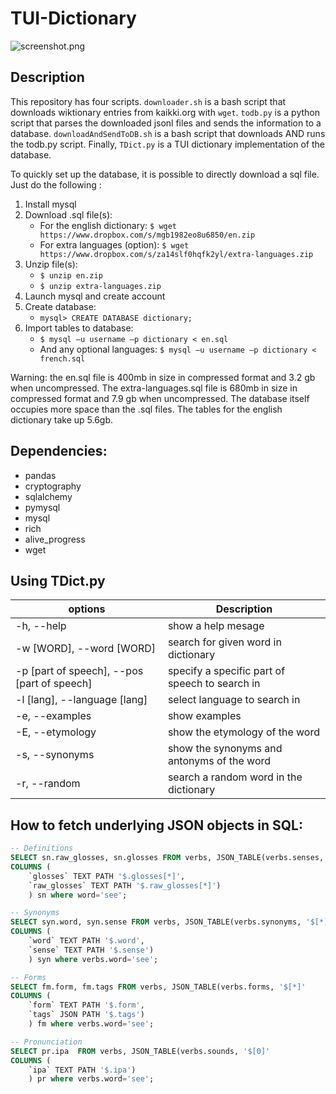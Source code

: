 # TUI-Dictionary

![screenshot.png](https://github.com/Lodobo/TUI-Dictionary/blob/main/screenshot.png?raw=true)

## Description

This repository has four scripts. `downloader.sh` is a bash script that downloads wiktionary entries from kaikki.org with `wget`. `todb.py` is a python script that parses the downloaded jsonl files and sends the information to a database. `downloadAndSendToDB.sh` is a bash script that downloads AND runs the todb.py script. Finally, `TDict.py` is a TUI dictionary implementation of the database.

To quickly set up the database, it is possible to directly download a sql file. Just do the following :
1) Install mysql
2) Download .sql file(s):
    - For the english dictionary: `$ wget https://www.dropbox.com/s/mgb1982eo8u6850/en.zip`
    - For extra languages (option): `$ wget https://www.dropbox.com/s/za14slf0hqfk2yl/extra-languages.zip`
3) Unzip file(s):
    - `$ unzip en.zip`
    - `$ unzip extra-languages.zip`
4) Launch mysql and create account
5) Create database:
    - `mysql> CREATE DATABASE dictionary;`
6) Import tables to database:
    - `$ mysql –u username –p dictionary < en.sql`
    - And any optional languages: `$ mysql –u username –p dictionary < french.sql`
 
Warning: the en.sql file is 400mb in size in compressed format and 3.2 gb when uncompressed. The extra-languages.sql file is 680mb in size in compressed format and 7.9 gb when uncompressed. The database itself occupies more space than the .sql files. The tables for the english dictionary take up 5.6gb.

## Dependencies:

- pandas
- cryptography
- sqlalchemy
- pymysql
- mysql
- rich
- alive_progress
- wget

## Using TDict.py

|options|Description|
|----|----|
|-h, --help|show a help mesage|
|-w [WORD], --word [WORD]|search for given word in dictionary|
|-p [part of speech], --pos [part of speech]|specify a specific part of speech to search in|
|-l [lang], --language [lang]|select language to search in|
|-e, --examples|show examples|
|-E, --etymology|show the etymology of the word|
|-s, --synonyms|show the synonyms and antonyms of the word|
|-r, --random|search a random word in the dictionary|

## How to fetch underlying JSON objects in SQL:
```sql
-- Definitions
SELECT sn.raw_glosses, sn.glosses FROM verbs, JSON_TABLE(verbs.senses, '$[*]'
COLUMNS (
    `glosses` TEXT PATH '$.glosses[*]',
    `raw_glosses` TEXT PATH '$.raw_glosses[*]')
    ) sn where word='see';
```
```sql
-- Synonyms
SELECT syn.word, syn.sense FROM verbs, JSON_TABLE(verbs.synonyms, '$[*]'
COLUMNS (
    `word` TEXT PATH '$.word',
    `sense` TEXT PATH '$.sense')
    ) syn where verbs.word='see';
```
```sql
-- Forms
SELECT fm.form, fm.tags FROM verbs, JSON_TABLE(verbs.forms, '$[*]'
COLUMNS (
    `form` TEXT PATH '$.form',
    `tags` JSON PATH '$.tags')
    ) fm where verbs.word='see';
```
```sql
-- Pronunciation
SELECT pr.ipa  FROM verbs, JSON_TABLE(verbs.sounds, '$[0]'
COLUMNS (
    `ipa` TEXT PATH '$.ipa')
    ) pr where verbs.word='see';
```
